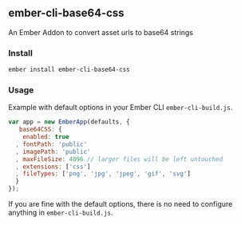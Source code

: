 ## ember-cli-base64-css

An Ember Addon to convert asset urls to base64 strings

### Install
``` sh
ember install ember-cli-base64-css
```

### Usage
Example with default options in your Ember CLI `ember-cli-build.js`.

```js
var app = new EmberApp(defaults, {
   base64CSS: {
    enabled: true
  , fontPath: 'public'
  , imagePath: 'public'
  , maxFileSize: 4096 // larger files will be left untouched
  , extensions: ['css']
  , fileTypes: ['png', 'jpg', 'jpeg', 'gif', 'svg']
  }
});
```

If you are fine with the default options, there is no need to configure anything in `ember-cli-build.js`.


